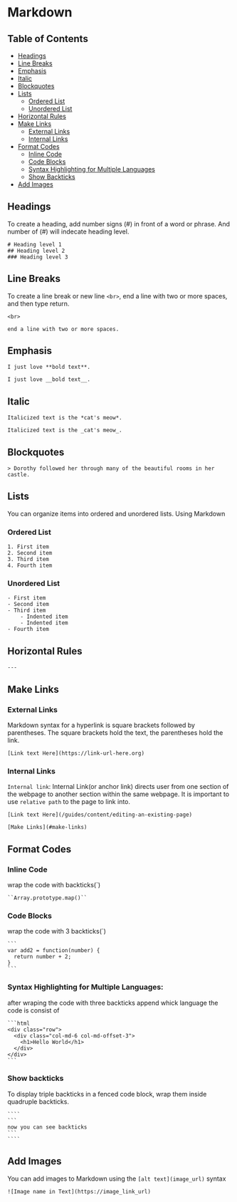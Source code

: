 # Markdown

## Table of Contents
- [Headings](#headings)
- [Line Breaks](#line-breaks)
- [Emphasis](#emphasis)
- [Italic](#italic)
- [Blockquotes](#blockquotes)
- [Lists](#lists)
  - [Ordered List](#ordered-list)
  - [Unordered List](#unordered-list)
- [Horizontal Rules](#horizontal-rules)
- [Make Links](#make-links)
  - [External Links](#external-links)
  - [Internal Links](#internal-links)
- [Format Codes](#format-codes)
  - [Inline Code](#inline-code)
  - [Code Blocks](#code-blocks)
  - [Syntax Highlighting for Multiple Languages](#syntax-highlighting-for-multiple-languages)
  - [Show Backticks](#show-backticks)
- [Add Images](#add-images)

## Headings
To create a heading, add number signs (#) in front of a word or phrase. And number of (#) will indecate heading level.

```
# Heading level 1
## Heading level 2
### Heading level 3
```

## Line Breaks
To create a line break or new line `<br>`, end a line with two or more spaces, and then type return.
```
<br>
```
```
end a line with two or more spaces.
```

## Emphasis
```
I just love **bold text**.
```
```
I just love __bold text__.
```

## Italic
```
Italicized text is the *cat's meow*.
```
```
Italicized text is the _cat's meow_.
```

## Blockquotes
```
> Dorothy followed her through many of the beautiful rooms in her castle.
```

## Lists
You can organize items into ordered and unordered lists. Using Markdown

### Ordered List
```
1. First item
2. Second item
3. Third item
4. Fourth item
```

### Unordered List
```
- First item
- Second item
- Third item
    - Indented item
    - Indented item
- Fourth item
```

## Horizontal Rules
```
---
```

## Make Links

### External Links
Markdown syntax for a hyperlink is square brackets followed by parentheses. The square brackets hold the text, the parentheses hold the link.
```
[Link text Here](https://link-url-here.org)
```

### Internal Links
`Internal link`: Internal Link(or anchor link) directs user from one section of the webpage to another section within the same webpage. It is important to use `relative path` to the page to link into.
```
[Link text Here](/guides/content/editing-an-existing-page)
```
```
[Make Links](#make-links)
```

## Format Codes

### Inline Code
wrap the code with backticks(`)
````
``Array.prototype.map()``
````

### Code Blocks
wrap the code with 3 backticks(`)
````
```
var add2 = function(number) {
  return number + 2;
}
```
````

### Syntax Highlighting for Multiple Languages:
after wraping the code with three backticks append whick language the code is consist of
````
```html
<div class="row">
  <div class="col-md-6 col-md-offset-3">
    <h1>Hello World</h1>
  </div>
</div>
```
````

### Show backticks
To display triple backticks in a fenced code block, wrap them inside quadruple backticks.
`````
````
```
now you can see backticks
```
````
`````

## Add Images
You can add images to Markdown using the `[alt text](image_url)` syntax
```
![Image name in Text](https://image_link_url)
```

